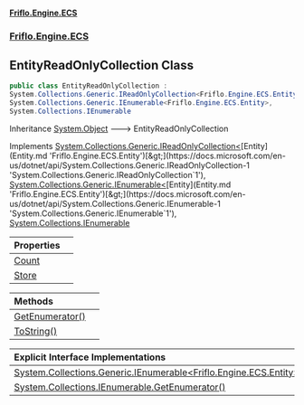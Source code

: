 #### [Friflo.Engine.ECS](index.md 'index')
### [Friflo.Engine.ECS](Friflo.Engine.ECS.md 'Friflo.Engine.ECS')

## EntityReadOnlyCollection Class

```csharp
public class EntityReadOnlyCollection :
System.Collections.Generic.IReadOnlyCollection<Friflo.Engine.ECS.Entity>,
System.Collections.Generic.IEnumerable<Friflo.Engine.ECS.Entity>,
System.Collections.IEnumerable
```

Inheritance [System.Object](https://docs.microsoft.com/en-us/dotnet/api/System.Object 'System.Object') &#129106; EntityReadOnlyCollection

Implements [System.Collections.Generic.IReadOnlyCollection&lt;](https://docs.microsoft.com/en-us/dotnet/api/System.Collections.Generic.IReadOnlyCollection-1 'System.Collections.Generic.IReadOnlyCollection`1')[Entity](Entity.md 'Friflo.Engine.ECS.Entity')[&gt;](https://docs.microsoft.com/en-us/dotnet/api/System.Collections.Generic.IReadOnlyCollection-1 'System.Collections.Generic.IReadOnlyCollection`1'), [System.Collections.Generic.IEnumerable&lt;](https://docs.microsoft.com/en-us/dotnet/api/System.Collections.Generic.IEnumerable-1 'System.Collections.Generic.IEnumerable`1')[Entity](Entity.md 'Friflo.Engine.ECS.Entity')[&gt;](https://docs.microsoft.com/en-us/dotnet/api/System.Collections.Generic.IEnumerable-1 'System.Collections.Generic.IEnumerable`1'), [System.Collections.IEnumerable](https://docs.microsoft.com/en-us/dotnet/api/System.Collections.IEnumerable 'System.Collections.IEnumerable')

| Properties | |
| :--- | :--- |
| [Count](EntityReadOnlyCollection.Count.md 'Friflo.Engine.ECS.EntityReadOnlyCollection.Count') | |
| [Store](EntityReadOnlyCollection.Store.md 'Friflo.Engine.ECS.EntityReadOnlyCollection.Store') | |

| Methods | |
| :--- | :--- |
| [GetEnumerator()](EntityReadOnlyCollection.GetEnumerator().md 'Friflo.Engine.ECS.EntityReadOnlyCollection.GetEnumerator()') | |
| [ToString()](EntityReadOnlyCollection.ToString().md 'Friflo.Engine.ECS.EntityReadOnlyCollection.ToString()') | |

| Explicit Interface Implementations | |
| :--- | :--- |
| [System.Collections.Generic.IEnumerable&lt;Friflo.Engine.ECS.Entity&gt;.GetEnumerator()](EntityReadOnlyCollection.System.Collections.Generic.IEnumerable_Friflo.Engine.ECS.Entity_.GetEnumerator().md 'Friflo.Engine.ECS.EntityReadOnlyCollection.System.Collections.Generic.IEnumerable<Friflo.Engine.ECS.Entity>.GetEnumerator()') | |
| [System.Collections.IEnumerable.GetEnumerator()](EntityReadOnlyCollection.System.Collections.IEnumerable.GetEnumerator().md 'Friflo.Engine.ECS.EntityReadOnlyCollection.System.Collections.IEnumerable.GetEnumerator()') | |
